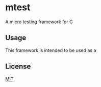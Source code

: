 # mtest

A micro testing framework for C

## Usage 

This framework is intended to be used as a 

## License 

[MIT](LICENSE)
